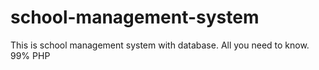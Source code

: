 # school-management-system
This is school management system with database. All you need to know. 99% PHP 
